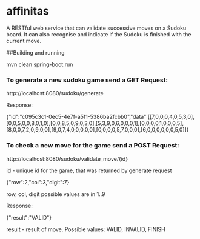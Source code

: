 # affinitas

A RESTful web service that can validate successive moves on a Sudoku board. It can also recognise and 
indicate if the Sudoku is finished with the current move.

##Building and running

mvn clean spring-boot:run

### To generate a new sudoku game send a GET Request:

http://localhost:8080/sudoku/generate

Response: 

{"id":"c095c3c1-0ec5-4e7f-a5f1-5386ba2fcbb0","data":[[7,0,0,0,4,0,5,3,0],[0,0,5,0,0,8,0,1,0],[0,0,8,5,0,9,0,3,0],[5,3,9,0,6,0,0,0,1],[0,0,0,0,1,0,0,0,5],[8,0,0,7,2,0,9,0,0],[9,0,7,4,0,0,0,0,0],[0,0,0,0,5,7,0,0,0],[6,0,0,0,0,0,0,5,0]]}

### To check a new move for the game send a POST Request:

http://localhost:8080/sudoku/validate_move/{id}

id - unique id for the game, that was returned by generate request

{"row":2,"col":3,"digit":7}

row, col, digit possible values are in 1..9 

Response: 

{"result":"VALID"}

result - result of move. Possible values:
VALID,
INVALID,
FINISH
